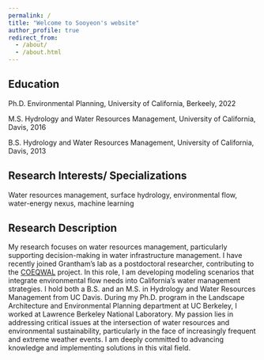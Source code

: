 ```yaml
---
permalink: /
title: "Welcome to Sooyeon's website"
author_profile: true
redirect_from: 
  - /about/
  - /about.html
---
```


Education
------
Ph.D. Environmental Planning, University of California, Berkeely, 2022

M.S. Hydrology and Water Resources Management, University of California, Davis, 2016

B.S. Hydrology and Water Resources Management, University of California, Davis, 2013

Research Interests/ Specializations
------
Water resources management, surface hydrology, environmental flow, water-energy nexus, machine learning

Research Description
------
My research focuses on water resources management, particularly supporting decision-making in water infrastructure management. I have recently joined Grantham’s lab as a postdoctoral researcher, contributing to the [COEQWAL](https://live-coeqwal-ca.pantheon.berkeley.edu/) project. In this role, I am developing modeling scenarios that integrate environmental flow needs into California’s water management strategies. I hold both a B.S. and an M.S. in Hydrology and Water Resources Management from UC Davis. During my Ph.D. program in the Landscape Architecture and Environmental Planning department at UC Berkeley, I worked at Lawrence Berkeley National Laboratory. My passion lies in addressing critical issues at the intersection of water resources and environmental sustainability, particularly in the face of increasingly frequent and extreme weather events. I am deeply committed to advancing knowledge and implementing solutions in this vital field.

